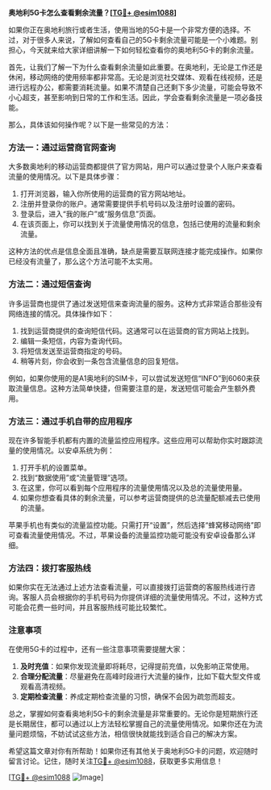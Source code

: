 **奥地利5G卡怎么查看剩余流量？[[TG💪+ @esim1088](https://t.me/s/esim1088)]**

如果你正在奥地利旅行或者生活，使用当地的5G卡是一个非常方便的选择。不过，对于很多人来说，了解如何查看自己的5G卡剩余流量可能是一个小难题。别担心，今天就来给大家详细讲解一下如何轻松查看你的奥地利5G卡的剩余流量。

首先，让我们了解一下为什么查看剩余流量如此重要。在奥地利，无论是工作还是休闲，移动网络的使用频率都非常高。无论是浏览社交媒体、观看在线视频，还是进行远程办公，都需要消耗流量。如果不清楚自己还剩下多少流量，可能会导致不小心超支，甚至影响到日常的工作和生活。因此，学会查看剩余流量是一项必备技能。

那么，具体该如何操作呢？以下是一些常见的方法：

### 方法一：通过运营商官网查询

大多数奥地利的移动运营商都提供了官方网站，用户可以通过登录个人账户来查看流量的使用情况。以下是具体步骤：

1. 打开浏览器，输入你所使用的运营商的官方网站地址。
2. 注册并登录你的账户。通常需要提供手机号码以及注册时设置的密码。
3. 登录后，进入“我的账户”或“服务信息”页面。
4. 在该页面上，你可以找到关于流量使用情况的信息，包括已使用的流量和剩余流量。

这种方法的优点是信息全面且准确，缺点是需要互联网连接才能完成操作。如果你已经没有流量了，那么这个方法可能不太实用。

### 方法二：通过短信查询

许多运营商也提供了通过发送短信来查询流量的服务。这种方式非常适合那些没有网络连接的情况。具体操作如下：

1. 找到运营商提供的查询短信代码。这通常可以在运营商的官方网站上找到。
2. 编辑一条短信，内容为查询代码。
3. 将短信发送至运营商指定的号码。
4. 稍等片刻，你会收到一条包含流量信息的回复短信。

例如，如果你使用的是A1奥地利的SIM卡，可以尝试发送短信“INFO”到6060来获取流量信息。这种方法简单快捷，但需要注意的是，发送短信可能会产生额外费用。

### 方法三：通过手机自带的应用程序

现在许多智能手机都有内置的流量监控应用程序。这些应用可以帮助你实时跟踪流量的使用情况。以安卓系统为例：

1. 打开手机的设置菜单。
2. 找到“数据使用”或“流量管理”选项。
3. 在这里，你可以看到每个应用程序的流量使用情况以及总的流量使用量。
4. 如果你想查看具体的剩余流量，可以参考运营商提供的总流量配额减去已使用的流量。

苹果手机也有类似的流量监控功能。只需打开“设置”，然后选择“蜂窝移动网络”即可查看流量使用情况。不过，苹果设备的流量监控功能可能没有安卓设备那么详细。

### 方法四：拨打客服热线

如果你实在无法通过上述方法查看流量，可以直接拨打运营商的客服热线进行咨询。客服人员会根据你的手机号码为你提供详细的流量使用情况。不过，这种方式可能会花费一些时间，并且客服热线可能比较繁忙。

### 注意事项

在使用5G卡的过程中，还有一些注意事项需要提醒大家：

1. **及时充值**：如果你发现流量即将耗尽，记得提前充值，以免影响正常使用。
2. **合理分配流量**：尽量避免在高峰时段进行大流量的操作，比如下载大型文件或观看高清视频。
3. **定期检查流量**：养成定期检查流量的习惯，确保不会因为疏忽而超支。

总之，掌握如何查看奥地利5G卡的剩余流量是非常重要的。无论你是短期旅行还是长期居住，都可以通过以上方法轻松掌握自己的流量使用情况。如果你还在为流量问题烦恼，不妨试试这些方法，相信很快就能找到适合自己的解决方案。

希望这篇文章对你有所帮助！如果你还有其他关于奥地利5G卡的问题，欢迎随时留言讨论。记住，随时关注[TG💪+ @esim1088](https://t.me/s/esim1088)，获取更多实用信息！

[[TG💪+ @esim1088](https://t.me/s/esim1088) ![Image](https://i.postimg.cc/4NQfJmqS/Snipaste-2025-05-13-00-14-12.png)]